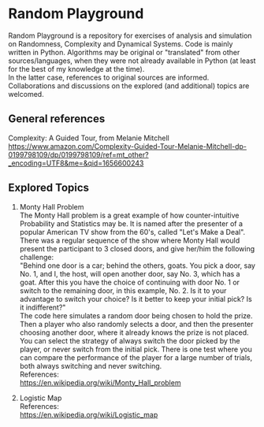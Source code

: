 # Random Playground

Random Playground is a repository for exercises of analysis and simulation on 
Randomness, Complexity and Dynamical Systems. Code is mainly written in Python. Algorithms may be original or "translated" from other sources/languages, when they were not already available in Python (at least for the best of my knowledge at the time). \
In the latter case, references to original sources are informed. \
Collaborations and discussions on the explored (and additional) topics are welcomed.

## General references

Complexity: A Guided Tour, from Melanie Mitchell \
https://www.amazon.com/Complexity-Guided-Tour-Melanie-Mitchell-dp-0199798109/dp/0199798109/ref=mt_other?_encoding=UTF8&me=&qid=1656600243

## Explored Topics

1. Monty Hall Problem \
The Monty Hall problem is a great example of how counter-intuitive Probability and Statistics may be. It is named after the presenter of a popular American TV show from the 60's, called "Let's Make a Deal". There was a regular sequence of the show where Monty Hall would present the participant to 3 closed doors, and give her/him the following challenge: \
"Behind one door is a car; behind the others, goats. You pick a door, say No. 1, and I, the host, will open another door, say No. 3, which has a goat. After this you have the choice of continuing with door No. 1 or switch to the remaining door, in this example, No. 2. Is it to your advantage to switch your choice? Is it better to keep your initial pick? Is it indifferent?"\
The code here simulates a random door being chosen to hold the prize. Then a player who also randomly selects a door, and then the presenter choosing another door, where it already knows the prize is not placed. You can select the strategy of always switch the door picked by the player, or never switch from the initial pick. There is one test where you can compare the performance of the player for a large number of trials, both always switching and never switching. \
References: \
https://en.wikipedia.org/wiki/Monty_Hall_problem

2. Logistic Map \
References: \
https://en.wikipedia.org/wiki/Logistic_map


